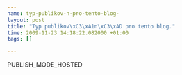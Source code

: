 ```yaml
--- 
name: typ-publikov-n-pro-tento-blog-
layout: post
title: "Typ publikov\xC3\xA1n\xC3\xAD pro tento blog."
time: 2009-11-23 14:18:22.082000 +01:00
tags: []

---
```

PUBLISH_MODE_HOSTED

